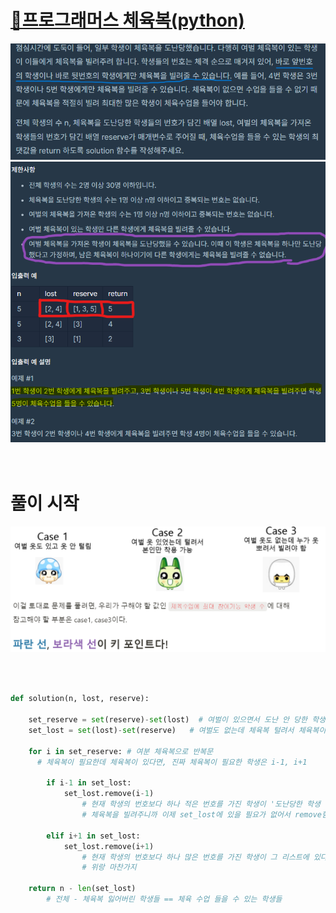 # [🔨프로그래머스 체육복(python)](https://school.programmers.co.kr/learn/courses/30/lessons/42862)

![Desktop View](./pic1/1.png)
![Desktop View](./pic1/2.png)
<br>
<br>
<br>
# 풀이 시작
![Desktop View](./pic1/3.png)

<br>
<br>

```py
def solution(n, lost, reserve): 
    
    set_reserve = set(reserve)-set(lost)  # 여벌이 있으면서 도난 안 당한 학생들
    set_lost = set(lost)-set(reserve)   # 여벌도 없는데 체육복 털려서 체육복이 필요한 학생
    
    for i in set_reserve: # 여분 체육복으로 반복문
      # 체육복이 필요한데 체육복이 있다면, 진짜 체육복이 필요한 학생은 i-1, i+1

        if i-1 in set_lost: 
            set_lost.remove(i-1) 
				# 현재 학생의 번호보다 하나 적은 번호를 가진 학생이 '도난당한 학생 목록'에 있다면 그 학생에게 체육복 빌려줌 
				# 체육복을 빌려주니까 이제 set_lost에 있을 필요가 없어서 remove함
            
        elif i+1 in set_lost: 
            set_lost.remove(i+1) 
				# 현재 학생의 번호보다 하나 많은 번호를 가진 학생이 그 리스트에 있다면 그 학생에게 체육복 빌려줌
				# 위랑 마찬가지

    return n - len(set_lost)
		# 전체 - 체육복 잃어버린 학생들 == 체육 수업 들을 수 있는 학생들
```